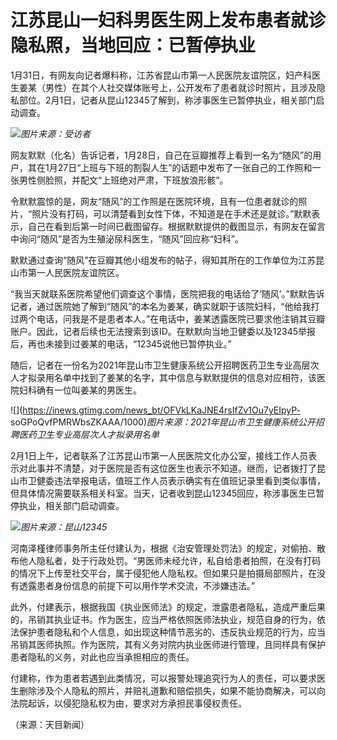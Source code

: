 # 江苏昆山一妇科男医生网上发布患者就诊隐私照，当地回应：已暂停执业

1月31日，有网友向记者爆料称，江苏省昆山市第一人民医院友谊院区，妇产科医生姜某（男性）在其个人社交媒体账号上，公开发布了患者就诊时照片，且涉及隐私部位。2月1日，记者从昆山12345了解到，称涉事医生已暂停执业，相关部门启动调查。

![](https://inews.gtimg.com/newsapp_bt/0/15637589704/1000)_图片来源：受访者_

网友默默（化名）告诉记者，1月28日，自己在豆瓣推荐上看到一名为“随风”的用户，其在1月27日“上班与下班的割裂人生”的话题中发布了一张自己的工作照和一张男性侧脸照，并配文“上班绝对严肃，下班放浪形骸”。

令默默震惊的是，网友“随风”的工作照是在医院环境，且有一位患者就诊的照片，“照片没有打码，可以清楚看到女性下体，不知道是在手术还是就诊。”默默表示，自己在看到后第一时间已截图留存。根据默默提供的截图显示，有网友在留言中询问“随风”是否为生殖泌尿科医生，“随风”回应称“妇科”。

默默通过查询“随风”在豆瓣其他小组发布的帖子，得知其所在的工作单位为江苏昆山市第一人民医院友谊院区。

“我当天就联系医院希望他们调查这个事情，医院把我的电话给了‘随风’。”默默告诉记者，通过医院她了解到“随风”的本名为姜某，确实就职于该院妇科，“他给我打过两个电话，问我是不是患者本人。”在电话中，姜某透露医院已要求他注销其豆瓣账户。因此，记者后续也无法搜索到该ID。在默默向当地卫健委以及12345举报后，再也未接到过姜某的电话，“12345说他已暂停执业。”

随后，记者在一份名为2021年昆山市卫生健康系统公开招聘医药卫生专业高层次人才拟录用名单中找到了姜某的名字，其中信息与默默提供的信息对应相符，该医院妇科确有一位叫姜某的男医生。

![](https://inews.gtimg.com/news_bt/OFVkLKaJNE4rsIfZv1Ou7yEIpyP-
soGPoQvfPMRWbsZKAAA/1000)_图片来源：2021年昆山市卫生健康系统公开招聘医药卫生专业高层次人才拟录用名单_

2月1日上午，记者联系了江苏昆山市第一人民医院文化办公室，接线工作人员表示对此事并不清楚，对于医院是否有这位医生也表示不知道。继而，记者拨打了昆山市卫健委违法举报电话，值班工作人员表示确实有在值班记录里看到类似事情，但具体情况需要联系相关科室。当天，记者收到昆山12345回应，称涉事医生已暂停执业，相关部门启动调查。

![](https://inews.gtimg.com/newsapp_bt/0/15637589707/1000)_图片来源：昆山12345_

河南泽槿律师事务所主任付建认为，根据《治安管理处罚法》的规定，对偷拍、散布他人隐私者，处于行政处罚。“男医师未经允许，私自给患者拍照，在没有打码的情况下上传至社交平台，属于侵犯他人隐私权。但如果只是拍摄局部照片，在没有透露患者身份信息的前提下可以用作学术交流，不涉嫌违法。”

此外，付建表示，根据我国《执业医师法》的规定，泄露患者隐私，造成严重后果的，吊销其执业证书。作为医生，应当严格依照医师法执业，规范自身的行为，依法保护患者隐私和个人信息，如出现这种情节恶劣的、违反执业规范的行为，应当吊销其医师执照。作为医院，其有义务对院内执业医师进行管理，且同样具有保护患者隐私的义务，对此也应当承担相应的责任。

付建称，作为患者若遇到此类情况，可以报警处理追究行为人的责任，可以要求医生删除涉及个人隐私的照片，并赔礼道歉和赔偿损失，如果不能协商解决，可以向法院起诉，以侵犯隐私权为由，要求对方承担民事侵权责任。

（来源：天目新闻）

